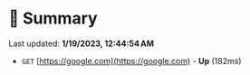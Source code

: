 # 📖 Summary
Last updated: **1/19/2023, 12:44:54 AM**

- `GET` [https://google.com](https://google.com) - **Up** (182ms)
